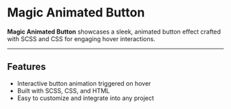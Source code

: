 # Magic Animated Button

**Magic Animated Button** showcases a sleek, animated button effect crafted with SCSS and CSS for engaging hover interactions.

---

##  Features

- Interactive button animation triggered on hover
- Built with SCSS, CSS, and HTML
- Easy to customize and integrate into any project






